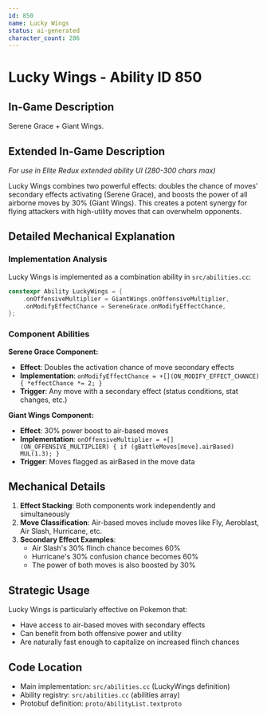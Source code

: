 ```yaml
---
id: 850
name: Lucky Wings
status: ai-generated
character_count: 286
---
```


# Lucky Wings - Ability ID 850

## In-Game Description
Serene Grace + Giant Wings.

## Extended In-Game Description
*For use in Elite Redux extended ability UI (280-300 chars max)*

Lucky Wings combines two powerful effects: doubles the chance of moves' secondary effects activating (Serene Grace), and boosts the power of all airborne moves by 30% (Giant Wings). This creates a potent synergy for flying attackers with high-utility moves that can overwhelm opponents.

## Detailed Mechanical Explanation

### Implementation Analysis

Lucky Wings is implemented as a combination ability in `src/abilities.cc`:

```cpp
constexpr Ability LuckyWings = {
    .onOffensiveMultiplier = GiantWings.onOffensiveMultiplier,
    .onModifyEffectChance = SereneGrace.onModifyEffectChance,
};
```

### Component Abilities

**Serene Grace Component:**
- **Effect**: Doubles the activation chance of move secondary effects
- **Implementation**: `onModifyEffectChance = +[](ON_MODIFY_EFFECT_CHANCE) { *effectChance *= 2; }`
- **Trigger**: Any move with a secondary effect (status conditions, stat changes, etc.)

**Giant Wings Component:**
- **Effect**: 30% power boost to air-based moves
- **Implementation**: `onOffensiveMultiplier = +[](ON_OFFENSIVE_MULTIPLIER) { if (gBattleMoves[move].airBased) MUL(1.3); }`
- **Trigger**: Moves flagged as airBased in the move data

## Mechanical Details

1. **Effect Stacking**: Both components work independently and simultaneously
2. **Move Classification**: Air-based moves include moves like Fly, Aeroblast, Air Slash, Hurricane, etc.
3. **Secondary Effect Examples**: 
   - Air Slash's 30% flinch chance becomes 60%
   - Hurricane's 30% confusion chance becomes 60%
   - The power of both moves is also boosted by 30%

## Strategic Usage

Lucky Wings is particularly effective on Pokemon that:
- Have access to air-based moves with secondary effects
- Can benefit from both offensive power and utility
- Are naturally fast enough to capitalize on increased flinch chances

## Code Location
- Main implementation: `src/abilities.cc` (LuckyWings definition)
- Ability registry: `src/abilities.cc` (abilities array)
- Protobuf definition: `proto/AbilityList.textproto`